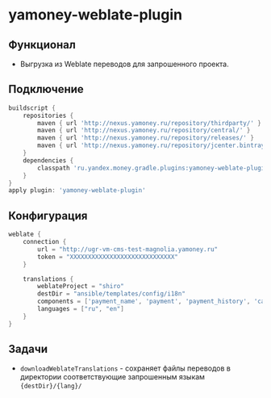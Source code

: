 # yamoney-weblate-plugin

## Функционал
* Выгрузка из Weblate переводов для запрошенного проекта.

## Подключение

```groovy
buildscript {
    repositories {
        maven { url 'http://nexus.yamoney.ru/repository/thirdparty/' }
        maven { url 'http://nexus.yamoney.ru/repository/central/' }
        maven { url 'http://nexus.yamoney.ru/repository/releases/' }
        maven { url 'http://nexus.yamoney.ru/repository/jcenter.bintray.com/' }
    }
    dependencies {
        classpath 'ru.yandex.money.gradle.plugins:yamoney-weblate-plugin:1.+'
    }
}
apply plugin: 'yamoney-weblate-plugin'
```

## Конфигурация

```groovy
weblate {
    connection {
        url = "http://ugr-vm-cms-test-magnolia.yamoney.ru"
        token = "XXXXXXXXXXXXXXXXXXXXXXXXXXXXX"
    }

    translations {
        weblateProject = "shiro"
        destDir = "ansible/templates/config/i18n"
        components = ['payment_name', 'payment', 'payment_history', 'card']
        languages = ["ru", "en"]
    }
}
```

## Задачи

* `downloadWeblateTranslations` - сохраняет файлы переводов в директории соответствующие запрошенным языкам `{destDir}/{lang}/`

